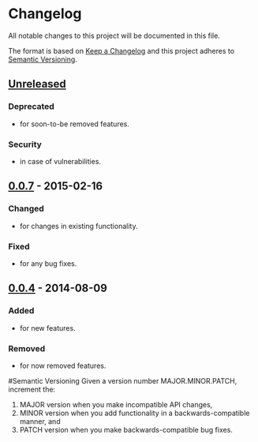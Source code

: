 # Changelog
All notable changes to this project will be documented in this file.

The format is based on [Keep a Changelog](http://keepachangelog.com/en/1.0.0/)
and this project adheres to [Semantic Versioning](http://semver.org/spec/v2.0.0.html).

## [Unreleased]
### Deprecated
- for soon-to-be removed features.

### Security
- in case of vulnerabilities.

## [0.0.7] - 2015-02-16
### Changed
- for changes in existing functionality.

### Fixed
- for any bug fixes.


## [0.0.4] - 2014-08-09
### Added
- for new features.

### Removed
- for now removed features.

#Semantic Versioning
Given a version number MAJOR.MINOR.PATCH, increment the:
1. MAJOR version when you make incompatible API changes,
2. MINOR version when you add functionality in a backwards-compatible manner, and
3. PATCH version when you make backwards-compatible bug fixes.

[Unreleased]: https://github.com/[userID]/[project]/compare/v1.0.0...HEAD  
[0.0.7]: https://github.com/[userID]/[project]/compare/v0.0.4...v0.0.7  
[0.0.4]: https://github.com/[userID]/[project]/compare/v0.0.1...v0.0.4  

